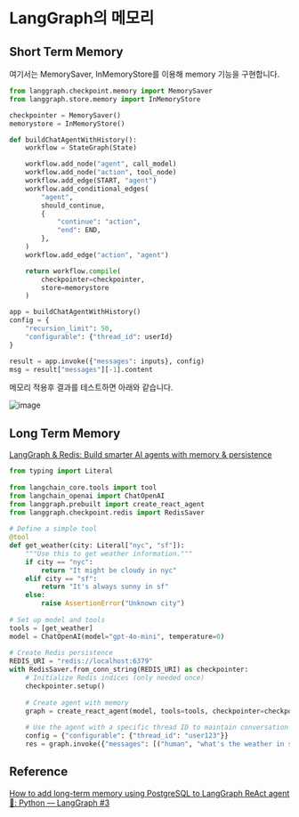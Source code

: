 # LangGraph의 메모리

## Short Term Memory

여기서는 MemorySaver, InMemoryStore를 이용해 memory 기능을 구현합니다.

```python
from langgraph.checkpoint.memory import MemorySaver
from langgraph.store.memory import InMemoryStore

checkpointer = MemorySaver()
memorystore = InMemoryStore()

def buildChatAgentWithHistory():
    workflow = StateGraph(State)

    workflow.add_node("agent", call_model)
    workflow.add_node("action", tool_node)
    workflow.add_edge(START, "agent")
    workflow.add_conditional_edges(
        "agent",
        should_continue,
        {
            "continue": "action",
            "end": END,
        },
    )
    workflow.add_edge("action", "agent")

    return workflow.compile(
        checkpointer=checkpointer,
        store=memorystore
    )

app = buildChatAgentWithHistory()
config = {
    "recursion_limit": 50,
    "configurable": {"thread_id": userId}
}

result = app.invoke({"messages": inputs}, config)
msg = result["messages"][-1].content
```

메모리 적용후 결과를 테스트하면 아래와 같습니다.

![image](https://github.com/user-attachments/assets/a29cd27f-cbb9-4ee3-89bd-0a0e8bb9f358)


## Long Term Memory

[LangGraph & Redis: Build smarter AI agents with memory & persistence](https://redis.io/blog/langgraph-redis-build-smarter-ai-agents-with-memory-persistence/)

```python
from typing import Literal
 
from langchain_core.tools import tool
from langchain_openai import ChatOpenAI
from langgraph.prebuilt import create_react_agent
from langgraph.checkpoint.redis import RedisSaver
 
# Define a simple tool
@tool
def get_weather(city: Literal["nyc", "sf"]):
    """Use this to get weather information."""
    if city == "nyc":
        return "It might be cloudy in nyc"
    elif city == "sf":
        return "It's always sunny in sf"
    else:
        raise AssertionError("Unknown city")
 
# Set up model and tools
tools = [get_weather]
model = ChatOpenAI(model="gpt-4o-mini", temperature=0)
 
# Create Redis persistence
REDIS_URI = "redis://localhost:6379"
with RedisSaver.from_conn_string(REDIS_URI) as checkpointer:
    # Initialize Redis indices (only needed once)
    checkpointer.setup()
     
    # Create agent with memory
    graph = create_react_agent(model, tools=tools, checkpointer=checkpointer)
     
    # Use the agent with a specific thread ID to maintain conversation state
    config = {"configurable": {"thread_id": "user123"}}
    res = graph.invoke({"messages": [("human", "what's the weather in sf")]}, config)
```


## Reference

[How to add long-term memory using PostgreSQL to LangGraph ReAct agent🤖: Python — LangGraph #3](https://www.youtube.com/watch?v=hE8C2M8GRLo)

